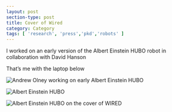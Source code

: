 ```yaml
---
layout: post
section-type: post
title: Cover of Wired
category: Category
tags: [ 'research', 'press','pkd','robots' ]
---
```

I worked on an early version of the Albert Einstein HUBO robot in
collaboration with David Hanson

That’s me with the laptop below

![Andrew Olney working on early Albert Einstein HUBO](https://umdrive.memphis.edu/aolney/public/press/hubo_files/image002.jpg)

![Albert Einstein HUBO](https://umdrive.memphis.edu/aolney/public/press/hubo_files/image003.jpg)

![Albert Einstein HUBO on the cover of WIRED](https://umdrive.memphis.edu/aolney/public/press/hubo_files/image001.jpg)
